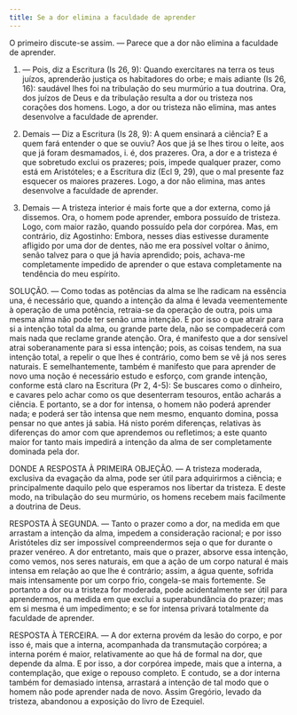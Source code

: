 ```yaml
---
title: Se a dor elimina a faculdade de aprender
---
```


O primeiro discute-se assim. — Parece que a dor não elimina a faculdade de aprender.  

1. — Pois, diz a Escritura (Is 26, 9): Quando exercitares na terra os teus juízos, aprenderão justiça os habitadores do orbe; e mais adiante (Is 26, 16): saudável lhes foi na tribulação do seu murmúrio a tua doutrina. Ora, dos juízos de Deus e da tribulação resulta a dor ou tristeza nos corações dos homens. Logo, a dor ou tristeza não elimina, mas antes desenvolve a faculdade de aprender.  

2. Demais — Diz a Escritura (Is 28, 9): A quem ensinará a ciência? E a quem fará entender o que se ouviu? Aos que já se lhes tirou o leite, aos que já foram desmamados, i. é, dos prazeres. Ora, a dor e a tristeza é que sobretudo exclui os prazeres; pois, impede qualquer prazer, como está em Aristóteles; e a Escritura diz (Ecl 9, 29), que o mal presente faz esquecer os maiores prazeres. Logo, a dor não elimina, mas antes desenvolve a faculdade de aprender.  

3. Demais — A tristeza interior é mais forte que a dor externa, como já dissemos. Ora, o homem pode aprender, embora possuído de tristeza. Logo, com maior razão, quando possuído pela dor corpórea.  Mas, em contrário, diz Agostinho: Embora, nesses dias estivesse duramente afligido por uma dor de dentes, não me era possível voltar o ânimo, senão talvez para o que já havia aprendido; pois, achava-me completamente impedido de aprender o que estava completamente na tendência do meu espírito.  

SOLUÇÃO. — Como todas as potências da alma se lhe radicam na essência una, é necessário que, quando a intenção da alma é levada veementemente à operação de uma potência, retraia-se da operação de outra, pois uma mesma alma não pode ter senão uma intenção. E por isso o que atrair para si a intenção total da alma, ou grande parte dela, não se compadecerá com mais nada que reclame grande atenção. Ora, é manifesto que a dor sensível atrai soberanamente para si essa intenção; pois, as coisas tendem, na sua intenção total, a repelir o que lhes é contrário, como bem se vê já nos seres naturais. E semelhantemente, também é manifesto que para aprender de novo uma noção é necessário estudo e esforço, com grande intenção, conforme está claro na Escritura (Pr 2, 4-5): Se buscares como o dinheiro, e cavares pelo achar como os que desenterram tesouros, então acharás a ciência. E portanto, se a dor for intensa, o homem não poderá aprender nada; e poderá ser tão intensa que nem mesmo, enquanto domina, possa pensar no que antes já sabia. Há nisto porém diferenças, relativas às diferenças do amor com que aprendemos ou refletimos; a este quanto maior for tanto mais impedirá a intenção da alma de ser completamente dominada pela dor.  

DONDE A RESPOSTA À PRIMEIRA OBJEÇÃO. — A tristeza moderada, exclusiva da evagação da alma, pode ser útil para adquirirmos a ciência; e principalmente daquilo pelo que esperamos nos libertar da tristeza. E deste modo, na tribulação do seu murmúrio, os homens recebem mais facilmente a doutrina de Deus.  

RESPOSTA À SEGUNDA. — Tanto o prazer como a dor, na medida em que arrastam a intenção da alma, impedem a consideração racional; e por isso Aristóteles diz ser impossível compreendermos seja o que for durante o prazer venéreo. A dor entretanto, mais que o prazer, absorve essa intenção, como vemos, nos seres naturais, em que a ação de um corpo natural é mais intensa em relação ao que lhe é contrário; assim, a água quente, sofrida mais intensamente por um corpo frio, congela-se mais fortemente. Se portanto a dor ou a tristeza for moderada, pode acidentalmente ser útil para aprendermos, na medida em que exclui a superabundância do prazer; mas em si mesma é um impedimento; e se for intensa privará totalmente da faculdade de aprender.  

RESPOSTA À TERCEIRA. — A dor externa provém da lesão do corpo, e por isso é, mais que a interna, acompanhada da transmutação corpórea; a interna porém é maior, relativamente ao que há de formal na dor, que depende da alma. E por isso, a dor corpórea impede, mais que a interna, a contemplação, que exige o repouso completo. E contudo, se a dor interna também for demasiado intensa, arrastará a intenção de tal modo que o homem não pode aprender nada de novo. Assim Gregório, levado da tristeza, abandonou a exposição do livro de Ezequiel.